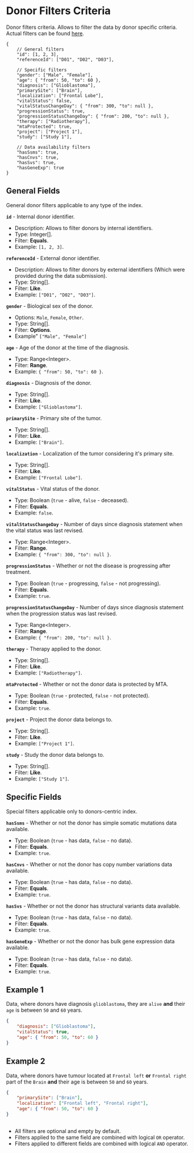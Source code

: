 # Donor Filters Criteria
Donor filters criteria. Allows to filter the data by donor specific criteria. Actual filters can be found [here](../Unite.Indices.Search/Services/Filters/Base/Donors/Criteria/DonorCriteria.cs).

```jsonc
{
    // General filters
    "id": [1, 2, 3],
    "referenceId": ["D01", "D02", "D03"],

    // Specific filters
    "gender": ["Male", "Female"],
    "age": { "from": 50, "to": 60 },
    "diagnosis": ["Glioblastoma"],
    "primarySite": ["Brain"],
    "localization": ["Frontal Lobe"],
    "vitalStatus": false,
    "vitalStatusChangeDay": { "from": 300, "to": null },
    "progressionStatus": true,
    "progressionStatusChangeDay": { "from": 200, "to": null },
    "therapy": ["Radiotherapy"],
    "mtaProtected": true,
    "project": ["Project 1"],
    "study": ["Study 1"],

    // Data availability filters
    "hasSsms": true,
    "hasCnvs": true,
    "hasSvs": true,
    "hasGeneExp": true
}
```


## General Fields
General donor filters applicable to any type of the index.

**`id`** - Internal donor identifier.
- Description: Allows to filter donors by internal identifiers.
- Type: Integer[].
- Filter: **Equals**.
- Example: `[1, 2, 3]`.

**`referenceId`** - External donor identifier.
- Description: Allows to filter donors by external identifiers (Which were provided during the data submission).
- Type: String[].
- Filter: **Like**.
- Example: `["D01", "D02", "D03"]`.

**`gender`** - Biological sex of the donor.
- Options: `Male`, `Female`, `Other`.
- Type: String[].
- Filter: **Options**.
- Example" `["Male", "Female"]`

**`age`** - Age of the donor at the time of the diagnosis.
- Type: Range\<Integer\>.
- Filter: **Range**.
- Example: `{ "from": 50, "to": 60 }`.

**`diagnosis`** - Diagnosis of the donor.
- Type: String[].
- Filter: **Like**.
- Example: `["Glioblastoma"]`.

**`primarySite`** - Primary site of the tumor.
- Type: String[].
- Filter: **Like**.
- Example: `["Brain"]`.

**`localization`** - Localization of the tumor considering it's primary site.
- Type: String[].
- Filter: **Like**.
- Example: `["Frontal Lobe"]`.

**`vitalStatus`** - Vital status of the donor.
- Type: Boolean (`true` - alive, `false` - deceased).
- Filter: **Equals**.
- Example: `false`.

**`vitalStatusChangeDay`** - Number of days since diagnosis statement when the vital status was last revised.
- Type: Range\<Integer\>.
- Filter: **Range**.
- Example: `{ "from": 300, "to": null }`.

**`progressionStatus`** - Whether or not the disease is progressing after treatment.
- Type: Boolean (`true` - progressing, `false` - not progressing).
- Filter: **Equals**.
- Example: `true`.

**`progressionStatusChangeDay`** - Number of days since diagnosis statement when the progression status was last revised.
- Type: Range\<Integer\>.
- Filter: **Range**.
- Example: `{ "from": 200, "to": null }`.

**`therapy`** - Therapy applied to the donor.
- Type: String[].
- Filter: **Like**.
- Example: `["Radiotherapy"]`.

**`mtaProtected`** - Whether or not the donor data is protected by MTA.
- Type: Boolean (`true` - protected, `false` - not protected).
- Filter: **Equals**.
- Example: `true`.

**`project`** - Project the donor data belongs to.
- Type: String[].
- Filter: **Like**.
- Example: `["Project 1"]`.

**`study`** - Study the donor data belongs to.
- Type: String[].
- Filter: **Like**.
- Example: `["Study 1"]`.


## Specific Fields
Special filters applicable only to donors-centric index.

**`hasSsms`** - Whether or not the donor has simple somatic mutations data available.
- Type: Boolean (`true` - has data, `false` - no data).
- Filter: **Equals**.
- Example: `true`.

**`hasCnvs`** - Whether or not the donor has copy number variations data available.
- Type: Boolean (`true` - has data, `false` - no data).
- Filter: **Equals**.
- Example: `true`.

**`hasSvs`** - Whether or not the donor has structural variants data available.
- Type: Boolean (`true` - has data, `false` - no data).
- Filter: **Equals**.
- Example: `true`.

**`hasGeneExp`** - Whether or not the donor has bulk gene expression data available.
- Type: Boolean (`true` - has data, `false` - no data).
- Filter: **Equals**.
- Example: `true`.


## Example 1
Data, where donors have diagnosis `glioblastoma`, they are `alive` **and** their `age` is between `50` and `60` years.

```json
{
    "diagnosis": ["Glioblastoma"],
    "vitalStatus": true,
    "age": { "from": 50, "to": 60 }
}
```

## Example 2
Data, where donors have tumour located at `Frontal left` **or** `Frontal right` part of the `Brain` **and** their age is between `50` and `60` years.

```json
{
    "primarySite": ["Brain"],
    "localization": ["Frontal left", "Frontal right"],
    "age": { "from": 50, "to": 60 }
}
```


##
- All filters are optional and empty by default.
- Filters applied to the same field are combined with logical `OR` operator.
- Filters applied to different fields are combined with logical `AND` operator.
